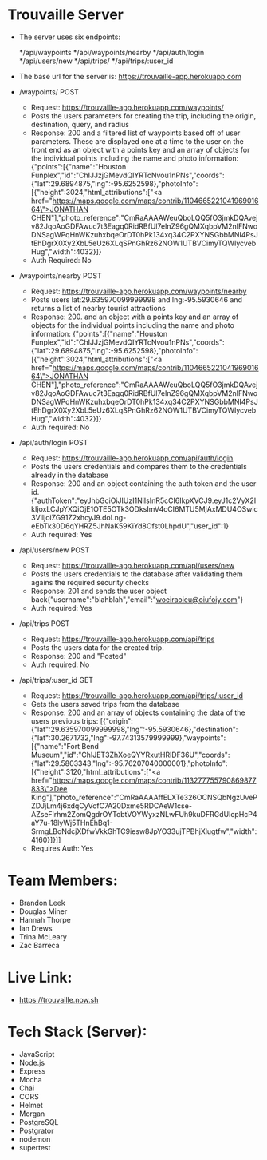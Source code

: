 # Trouvaille Server

  * The server uses six endpoints:
      
      */api/waypoints
      */api/waypoints/nearby
      */api/auth/login
      */api/users/new
      */api/trips/
      */api/trips/:user_id

  * The base url for the server is: https://trouvaille-app.herokuapp.com

  * /waypoints/ POST
    * Request: https://trouvaille-app.herokuapp.com/waypoints/
    * Posts the users parameters for creating the trip, including the origin, destination, query, and radius
    * Response: 200 and a filtered list of waypoints based off of user parameters. These are displayed one at a time to the user on the front end as an object with a points key and an array of objects for the individual points including the name and photo information: {"points":[{"name":"Houston Funplex","id":"ChIJJzjGMevdQIYRTcNvou1nPNs","coords":{"lat":29.6894875,"lng":-95.6252598},"photoInfo":[{"height":3024,"html_attributions":["<a href=\"https://maps.google.com/maps/contrib/110466522104196901664\">JONATHAN CHEN</a>"],"photo_reference":"CmRaAAAAWeuQboLQQ5fO3jmkDQAvejv82JqoAoGDFAwuc7t3Eagq0RidRBfUl7eInZ96gQMXqbpVM2nIFNwoDNSagWPqHnWKzuhxbqeOrDT0hPk134xq34C2PXYNSGbbMNI4PsJtEhDgrX0Xy2XbL5eUz6XLqSPnGhRz62NOW1UTBVCimyTQWIycvebHug","width":4032}]}
    * Auth Required: No

  * /waypoints/nearby POST
    * Request: https://trouvaille-app.herokuapp.com/waypoints/nearby
    * Posts users lat:29.635970099999998 and lng:-95.5930646 and returns a list of nearby tourist attractions
    * Response: 200. and an object with a points key and an array of objects for the individual points including the name and photo information: {"points":[{"name":"Houston Funplex","id":"ChIJJzjGMevdQIYRTcNvou1nPNs","coords":{"lat":29.6894875,"lng":-95.6252598},"photoInfo":[{"height":3024,"html_attributions":["<a href=\"https://maps.google.com/maps/contrib/110466522104196901664\">JONATHAN CHEN</a>"],"photo_reference":"CmRaAAAAWeuQboLQQ5fO3jmkDQAvejv82JqoAoGDFAwuc7t3Eagq0RidRBfUl7eInZ96gQMXqbpVM2nIFNwoDNSagWPqHnWKzuhxbqeOrDT0hPk134xq34C2PXYNSGbbMNI4PsJtEhDgrX0Xy2XbL5eUz6XLqSPnGhRz62NOW1UTBVCimyTQWIycvebHug","width":4032}]}
    * Auth required: No

  * /api/auth/login POST
    * Request: https://trouvaille-app.herokuapp.com/api/auth/login
    * Posts the users credentials and compares them to the credentials already in the database
    * Response: 200 and an object containing the auth token and the user id.{"authToken":"eyJhbGciOiJIUzI1NiIsInR5cCI6IkpXVCJ9.eyJ1c2VyX2lkIjoxLCJpYXQiOjE1OTE5OTk3ODksImV4cCI6MTU5MjAxMDU4OSwic3ViIjoiZG91Z2xhcyJ9.doLng-eEbTk30D6qYHRZ5JhNaK59KiYd8Ofst0LhpdU","user_id":1}
    * Auth required: Yes

  * /api/users/new POST
    * Request: https://trouvaille-app.herokuapp.com/api/users/new
    * Posts the users credentials to the database after validating them agains the required security checks
    * Response: 201 and sends the user object back{"username":"blahblah","email":"woeiraoieu@oiufoiy.com"}
    * Auth required: Yes

  * /api/trips POST
    * Request: https://trouvaille-app.herokuapp.com/api/trips
    * Posts the users data for the created trip.
    * Response: 200 and "Posted"
    * Auth required: No

  * /api/trips/:user_id GET
    * Request: https://trouvaille-app.herokuapp.com/api/trips/:user_id
    * Gets the users saved trips from the database
    * Response: 200 and an array of objects containing the data of the users previous trips: [{"origin":{"lat":29.635970099999998,"lng":-95.5930646},"destination":{"lat":30.2671732,"lng":-97.74313579999999},"waypoints":[{"name":"Fort Bend Museum","id":"ChIJET3ZhXoeQYYRxutHRlDF36U","coords":{"lat":29.5803343,"lng":-95.76207040000001},"photoInfo":[{"height":3120,"html_attributions":["<a href=\"https://maps.google.com/maps/contrib/113277755790869877833\">Dee King</a>"],"photo_reference":"CmRaAAAAffELXTe326OCNSQbNgzUvePZDJjLm4j6xdqCyVofC7A20Dxme5RDCAeW1cse-AZseFlrhm2ZomQgdrOYTobtVOYWyxzNLwFUh9kuDFRGdUIcpHcP4aY7u-18lyWj5THnEhBq1-SrmgLBoNdcjXDfwVkkGhTC9iesw8JpYO33ujTPBhjXlugtfw","width":4160}]}]]
    * Requires Auth: Yes

# Team Members:
  * Brandon Leek
  * Douglas Miner
  * Hannah Thorpe
  * Ian Drews
  * Trina McLeary
  * Zac Barreca

# Live Link:
  * https://trouvaille.now.sh

# Tech Stack (Server):
  * JavaScript
  * Node.js
  * Express
  * Mocha
  * Chai
  * CORS
  * Helmet
  * Morgan
  * PostgreSQL
  * Postgrator
  * nodemon
  * supertest